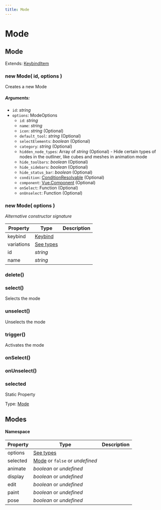 ```yaml
---
title: Mode
---
```


# Mode
## Mode
Extends: [KeybindItem](action#keybinditem)

<reference path="./blockbench.d.ts"/>

### new Mode( id, options )
Creates a new Mode

##### Arguments:
* `id`: *string*
* `options`: ModeOptions
	* `id`: *string*
	* `name`: *string*
	* `icon`: *string* (Optional)
	* `default_tool`: *string* (Optional)
	* `selectElements`: *boolean* (Optional)
	* `category`: *string* (Optional)
	* `hidden_node_types`: Array of *string* (Optional) - Hide certain types of nodes in the outliner, like cubes and meshes in animation mode
	* `hide_toolbars`: *boolean* (Optional)
	* `hide_sidebars`: *boolean* (Optional)
	* `hide_status_bar`: *boolean* (Optional)
	* `condition`: [ConditionResolvable](https://github.com/JannisX11/blockbench-types/blob/main/types/util.d.ts#L1) (Optional)
	* `component`: [Vue.Component](https://v2.vuejs.org/v2/guide/components.html) (Optional)
	* `onSelect`: Function (Optional)
	* `onUnselect`: Function (Optional)

### new Mode( options )
*Alternative constructor signature*


| Property | Type | Description |
| -------- | ---- | ----------- |
| keybind | [Keybind](action#keybind) |  |
| variations | [See types](https://github.com/JannisX11/blockbench-types/blob/8049169/types/action.d.ts#L131) |  |
| id | *string* |  |
| name | *string* |  |

### delete()


### select()
Selects the mode



### unselect()
Unselects the mode



### trigger()
Activates the mode



### onSelect()


### onUnselect()


### selected
Static Property

Type: [Mode](mode#mode-1)



## Modes
#### Namespace

| Property | Type | Description |
| -------- | ---- | ----------- |
| options | [See types](https://github.com/JannisX11/blockbench-types/blob/8049169/types/mode.d.ts#L43) |  |
| selected | [Mode](mode#mode-1) or `false` or *undefined* |  |
| animate | *boolean* or *undefined* |  |
| display | *boolean* or *undefined* |  |
| edit | *boolean* or *undefined* |  |
| paint | *boolean* or *undefined* |  |
| pose | *boolean* or *undefined* |  |

